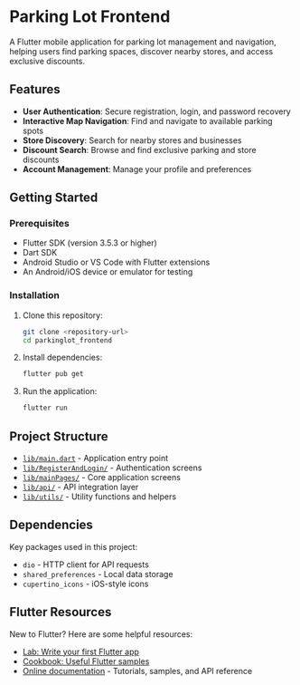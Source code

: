 # Parking Lot Frontend

A Flutter mobile application for parking lot management and navigation, helping users find parking spaces, discover nearby stores, and access exclusive discounts.

## Features

- **User Authentication**: Secure registration, login, and password recovery
- **Interactive Map Navigation**: Find and navigate to available parking spots
- **Store Discovery**: Search for nearby stores and businesses
- **Discount Search**: Browse and find exclusive parking and store discounts
- **Account Management**: Manage your profile and preferences

## Getting Started

### Prerequisites

- Flutter SDK (version 3.5.3 or higher)
- Dart SDK
- Android Studio or VS Code with Flutter extensions
- An Android/iOS device or emulator for testing

### Installation

1. Clone this repository:
   ```bash
   git clone <repository-url>
   cd parkinglot_frontend
   ```

2. Install dependencies:
   ```bash
   flutter pub get
   ```

3. Run the application:
   ```bash
   flutter run
   ```

## Project Structure

- [`lib/main.dart`](lib/main.dart) - Application entry point
- [`lib/RegisterAndLogin/`](lib/RegisterAndLogin/) - Authentication screens
- [`lib/mainPages/`](lib/mainPages/) - Core application screens
- [`lib/api/`](lib/api/) - API integration layer
- [`lib/utils/`](lib/utils/) - Utility functions and helpers

## Dependencies

Key packages used in this project:
- `dio` - HTTP client for API requests
- `shared_preferences` - Local data storage
- `cupertino_icons` - iOS-style icons

## Flutter Resources

New to Flutter? Here are some helpful resources:

- [Lab: Write your first Flutter app](https://docs.flutter.dev/get-started/codelab)
- [Cookbook: Useful Flutter samples](https://docs.flutter.dev/cookbook)
- [Online documentation](https://docs.flutter.dev/) - Tutorials, samples, and API reference
